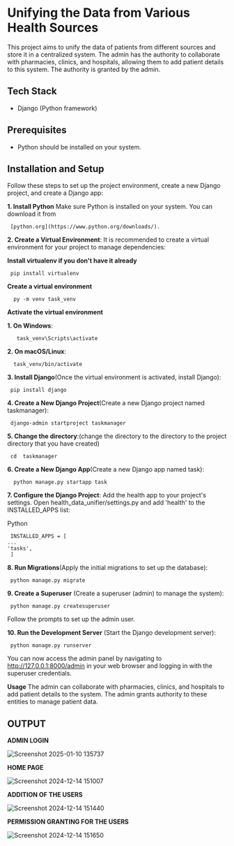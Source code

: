 # Unifying the Data from Various Health Sources

This project aims to unify the data of patients from different sources and store it in a centralized system. The admin has the authority to collaborate with pharmacies, clinics, and hospitals, allowing them to add patient details to this system. The authority is granted by the admin.

## Tech Stack

- Django (Python framework)

## Prerequisites

- Python should be installed on your system.

## Installation and Setup

Follow these steps to set up the project environment, create a new Django project, and create a Django app:

  **1. Install Python**
 Make sure Python is installed on your system. You can download it from
 
     [python.org](https://www.python.org/downloads/).

  **2. Create a Virtual Environment**: 
It is recommended to create a virtual environment for your project to manage dependencies:
  
 **Install virtualenv if you don't have it already**
     
     pip install virtualenv

**Create a virtual environment**
     
      py -m venv task_venv

**Activate the virtual environment**

**1. On Windows**: 

       task_venv\Scripts\activate

**2. On macOS/Linux**: 

      task_venv/bin/activate

**3. Install Django**(Once the virtual environment is activated, install Django): 

     pip install django

**4. Create a New Django Project**(Create a new Django project named taskmanager): 

     django-admin startproject taskmanager

**5. Change the directory**:(change the directory to the directory to the project directory that you have created)

     cd  taskmanager

**6. Create a New Django App**(Create a new Django app named task): 
      
      python manage.py startapp task

**7. Configure the Django Project**:
Add the health app to your project's settings. Open health_data_unifier/settings.py and add 'health' to the INSTALLED_APPS list:

Python


     INSTALLED_APPS = [
    ...
    'tasks',
     ]
**8. Run Migrations**(Apply the initial migrations to set up the database): 

     python manage.py migrate

 

**9. Create a Superuser**
(Create a superuser (admin) to manage the system): 

     python manage.py createsuperuser

Follow the prompts to set up the admin user.

**10. Run the Development Server**
(Start the Django development server):  

     python manage.py runserver

You can now access the admin panel by navigating to http://127.0.0.1:8000/admin in your web browser and logging in with the superuser credentials.

**Usage**
The admin can collaborate with pharmacies, clinics, and hospitals to add patient details to the system. The admin grants authority to these entities to manage patient data.

## OUTPUT

**ADMIN LOGIN**

 ![Screenshot 2025-01-10 135737](https://github.com/user-attachments/assets/70548d07-42d6-4850-b031-35d6cdf6e791)


**HOME PAGE**

![Screenshot 2024-12-14 151007](https://github.com/user-attachments/assets/4ecdb10f-185b-427b-9832-921f6625842b)


**ADDITION OF THE USERS**

![Screenshot 2024-12-14 151440](https://github.com/user-attachments/assets/d7822c43-92d0-433f-a174-a971baebdf61)


**PERMISSION GRANTING FOR THE USERS**

![Screenshot 2024-12-14 151650](https://github.com/user-attachments/assets/f974f0ac-226f-4471-b8a5-d2dd0ee0ada6)


